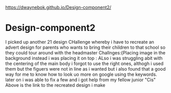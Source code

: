 https://dwaynebok.github.io/Design-component2/
# Design-component2
I picked up another 21 design CHallenge whereby i have to recreate  an advert design for parents who wants to bring their children to that school so they could tour around with the headmaster 
Challnges:{Placing image in the background instead i was placing it on top : ALso i was struggling abit with the centering of the main body i forgot to use the right ones, althogh i used them but the figuers were not in line as i wanted but i also found that a good way for me to know how to look uo more on google using the keywords.
later on i was able to fix a few and i got help from my fellow junior "Cis"
Above is the link to the recreated design i make 
